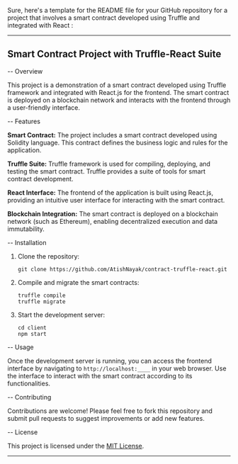 Sure, here's a template for the README file for your GitHub repository for a project that involves a smart contract developed using Truffle and integrated with React :

---

## Smart Contract Project with Truffle-React Suite

-- Overview

This project is a demonstration of a smart contract developed using Truffle framework and integrated with React.js for the frontend. The smart contract is deployed on a blockchain network and interacts with the frontend through a user-friendly interface.

-- Features

**Smart Contract:** The project includes a smart contract developed using Solidity language. This contract defines the business logic and rules for the application.
  
**Truffle Suite:** Truffle framework is used for compiling, deploying, and testing the smart contract. Truffle provides a suite of tools for smart contract development.
  
**React Interface:** The frontend of the application is built using React.js, providing an intuitive user interface for interacting with the smart contract.
  
**Blockchain Integration:** The smart contract is deployed on a blockchain network (such as Ethereum), enabling decentralized execution and data immutability.

-- Installation

1. Clone the repository:

    ```
    git clone https://github.com/AtishNayak/contract-truffle-react.git
    ```

2. Compile and migrate the smart contracts:

    ```
    truffle compile
    truffle migrate
    ```

3. Start the development server:

    ```
    cd client
    npm start
    ```

-- Usage

Once the development server is running, you can access the frontend interface by navigating to `http://localhost:____` in your web browser. Use the interface to interact with the smart contract according to its functionalities.

-- Contributing

Contributions are welcome! Please feel free to fork this repository and submit pull requests to suggest improvements or add new features.

-- License

This project is licensed under the [MIT License](LICENSE).

---
